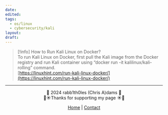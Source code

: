 ```yaml
---
date: 
edited: 
tags:
  - os/linux
  - cybersecurity/kali
layout: 
draft:
---
```



> [!info] How to Run Kali Linux on Docker?  
> To run Kali Linux on Docker, first pull the Kali image from the Docker registry and run Kali container using “docker run -it kalilinux/kali-rolling” command.  
> [https://linuxhint.com/run-kali-linux-docker/](https://linuxhint.com/run-kali-linux-docker/)

---
<div style="text-align: center;">
	<div class="gradient-text">👾 2024 rabb1th0les (Chris A)dams 👾</div> 
	🌴☀Thanks for supporting my page ☀🌴
	<nav>
		<ul style="list-style: none; padding: 0;">
			<div style="text-align: center;">
				<li><a href="index.html">Home</a> | <a href="Contact.html">Contact</a></li>
			</div>
		</ul>
	</nav>	
</div>
